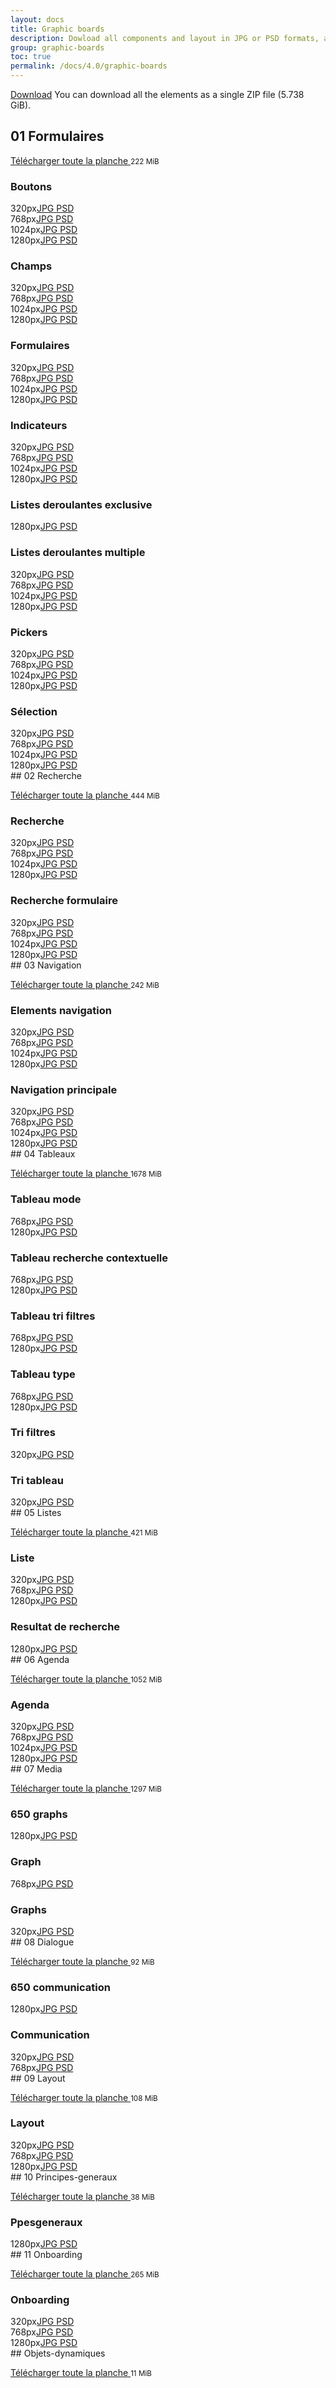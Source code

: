 ```yaml
---
layout: docs
title: Graphic boards
description: Dowload all components and layout in JPG or PSD formats, and UX guidelines.
group: graphic-boards
toc: true
permalink: /docs/4.0/graphic-boards
---
```



<a class="btn btn-primary mr-2" href="https://sources.fd.sncf.fr/designsystem//designsystem.zip">Download</a>
You can download all the elements as a single ZIP file (5.738 GiB).

## 01 Formulaires

<a target="_blank" href="https://sources.fd.sncf.fr/designsystem/01_Formulaires.zip">Télécharger toute la planche <i class="icons-download icons-size-x75"></i></a> <small>222 MiB</small> 

<div class="p-2"><div class="pl-2"><h3>Boutons </h3>

<div class="row mb-4 tooltip-demo"><div class="col-sm-6 col-md-4 col-lg-3"><span class="display-2 mr-2">320px</span><a target="_blank" title="4 MiB" data-toggle="tooltip" data-placement="bottom" href="https://sources.fd.sncf.fr/designsystem/download/01_Formulaires/UI/01_320_Boutons.jpg" class="mr-2">JPG <i class="icons-download icons-size-x75"></i></a> <a target="_blank" title="9 MiB" data-toggle="tooltip" data-placement="bottom" href="https://sources.fd.sncf.fr/designsystem/download/01_Formulaires/UI/01_320_Boutons.psd" class="mr-2">PSD <i class="icons-download icons-size-x75"></i></a> </div><div class="col-sm-6 col-md-4 col-lg-3"><span class="display-2 mr-2">768px</span><a target="_blank" title="4 MiB" data-toggle="tooltip" data-placement="bottom" href="https://sources.fd.sncf.fr/designsystem/download/01_Formulaires/UI/01_768_Boutons.jpg" class="mr-2">JPG <i class="icons-download icons-size-x75"></i></a> <a target="_blank" title="9 MiB" data-toggle="tooltip" data-placement="bottom" href="https://sources.fd.sncf.fr/designsystem/download/01_Formulaires/UI/01_768_Boutons.psd" class="mr-2">PSD <i class="icons-download icons-size-x75"></i></a> </div><div class="col-sm-6 col-md-4 col-lg-3"><span class="display-2 mr-2">1024px</span><a target="_blank" title="4 MiB" data-toggle="tooltip" data-placement="bottom" href="https://sources.fd.sncf.fr/designsystem/download/01_Formulaires/UI/01_1024_Boutons.jpg" class="mr-2">JPG <i class="icons-download icons-size-x75"></i></a> <a target="_blank" title="9 MiB" data-toggle="tooltip" data-placement="bottom" href="https://sources.fd.sncf.fr/designsystem/download/01_Formulaires/UI/01_1024_Boutons.psd" class="mr-2">PSD <i class="icons-download icons-size-x75"></i></a> </div><div class="col-sm-6 col-md-4 col-lg-3"><span class="display-2 mr-2">1280px</span><a target="_blank" title="4 MiB" data-toggle="tooltip" data-placement="bottom" href="https://sources.fd.sncf.fr/designsystem/download/01_Formulaires/UI/01_1280_Boutons.jpg" class="mr-2">JPG <i class="icons-download icons-size-x75"></i></a> <a target="_blank" title="9 MiB" data-toggle="tooltip" data-placement="bottom" href="https://sources.fd.sncf.fr/designsystem/download/01_Formulaires/UI/01_1280_Boutons.psd" class="mr-2">PSD <i class="icons-download icons-size-x75"></i></a> </div></div>

<h3>Champs </h3>

<div class="row mb-4 tooltip-demo"><div class="col-sm-6 col-md-4 col-lg-3"><span class="display-2 mr-2">320px</span><a target="_blank" title="0.35 MiB" data-toggle="tooltip" data-placement="bottom" href="https://sources.fd.sncf.fr/designsystem/download/01_Formulaires/UI/01_320_Champs.jpg" class="mr-2">JPG <i class="icons-download icons-size-x75"></i></a> <a target="_blank" title="2 MiB" data-toggle="tooltip" data-placement="bottom" href="https://sources.fd.sncf.fr/designsystem/download/01_Formulaires/UI/01_320_Champs.psd" class="mr-2">PSD <i class="icons-download icons-size-x75"></i></a> </div><div class="col-sm-6 col-md-4 col-lg-3"><span class="display-2 mr-2">768px</span><a target="_blank" title="0.337 MiB" data-toggle="tooltip" data-placement="bottom" href="https://sources.fd.sncf.fr/designsystem/download/01_Formulaires/UI/01_768_Champs.jpg" class="mr-2">JPG <i class="icons-download icons-size-x75"></i></a> <a target="_blank" title="2 MiB" data-toggle="tooltip" data-placement="bottom" href="https://sources.fd.sncf.fr/designsystem/download/01_Formulaires/UI/01_768_Champs.psd" class="mr-2">PSD <i class="icons-download icons-size-x75"></i></a> </div><div class="col-sm-6 col-md-4 col-lg-3"><span class="display-2 mr-2">1024px</span><a target="_blank" title="0.341 MiB" data-toggle="tooltip" data-placement="bottom" href="https://sources.fd.sncf.fr/designsystem/download/01_Formulaires/UI/01_1024_Champs.jpg" class="mr-2">JPG <i class="icons-download icons-size-x75"></i></a> <a target="_blank" title="2 MiB" data-toggle="tooltip" data-placement="bottom" href="https://sources.fd.sncf.fr/designsystem/download/01_Formulaires/UI/01_1024_Champs.psd" class="mr-2">PSD <i class="icons-download icons-size-x75"></i></a> </div><div class="col-sm-6 col-md-4 col-lg-3"><span class="display-2 mr-2">1280px</span><a target="_blank" title="4 MiB" data-toggle="tooltip" data-placement="bottom" href="https://sources.fd.sncf.fr/designsystem/download/01_Formulaires/UI/01_1280_Champs.jpg" class="mr-2">JPG <i class="icons-download icons-size-x75"></i></a> <a target="_blank" title="11 MiB" data-toggle="tooltip" data-placement="bottom" href="https://sources.fd.sncf.fr/designsystem/download/01_Formulaires/UI/01_1280_Champs.psd" class="mr-2">PSD <i class="icons-download icons-size-x75"></i></a> </div></div>

<h3>Formulaires </h3>

<div class="row mb-4 tooltip-demo"><div class="col-sm-6 col-md-4 col-lg-3"><span class="display-2 mr-2">320px</span><a target="_blank" title="0.371 MiB" data-toggle="tooltip" data-placement="bottom" href="https://sources.fd.sncf.fr/designsystem/download/01_Formulaires/UI/01_320_Formulaires.jpg" class="mr-2">JPG <i class="icons-download icons-size-x75"></i></a> <a target="_blank" title="2 MiB" data-toggle="tooltip" data-placement="bottom" href="https://sources.fd.sncf.fr/designsystem/download/01_Formulaires/UI/01_320_Formulaires.psd" class="mr-2">PSD <i class="icons-download icons-size-x75"></i></a> </div><div class="col-sm-6 col-md-4 col-lg-3"><span class="display-2 mr-2">768px</span><a target="_blank" title="4 MiB" data-toggle="tooltip" data-placement="bottom" href="https://sources.fd.sncf.fr/designsystem/download/01_Formulaires/UI/01_768_Formulaires.jpg" class="mr-2">JPG <i class="icons-download icons-size-x75"></i></a> <a target="_blank" title="14 MiB" data-toggle="tooltip" data-placement="bottom" href="https://sources.fd.sncf.fr/designsystem/download/01_Formulaires/UI/01_768_Formulaires.psd" class="mr-2">PSD <i class="icons-download icons-size-x75"></i></a> </div><div class="col-sm-6 col-md-4 col-lg-3"><span class="display-2 mr-2">1024px</span><a target="_blank" title="4 MiB" data-toggle="tooltip" data-placement="bottom" href="https://sources.fd.sncf.fr/designsystem/download/01_Formulaires/UI/01_1024_Formulaires.jpg" class="mr-2">JPG <i class="icons-download icons-size-x75"></i></a> <a target="_blank" title="14 MiB" data-toggle="tooltip" data-placement="bottom" href="https://sources.fd.sncf.fr/designsystem/download/01_Formulaires/UI/01_1024_Formulaires.psd" class="mr-2">PSD <i class="icons-download icons-size-x75"></i></a> </div><div class="col-sm-6 col-md-4 col-lg-3"><span class="display-2 mr-2">1280px</span><a target="_blank" title="4 MiB" data-toggle="tooltip" data-placement="bottom" href="https://sources.fd.sncf.fr/designsystem/download/01_Formulaires/UI/01_1280_Formulaires.jpg" class="mr-2">JPG <i class="icons-download icons-size-x75"></i></a> <a target="_blank" title="14 MiB" data-toggle="tooltip" data-placement="bottom" href="https://sources.fd.sncf.fr/designsystem/download/01_Formulaires/UI/01_1280_Formulaires.psd" class="mr-2">PSD <i class="icons-download icons-size-x75"></i></a> </div></div>

<h3>Indicateurs </h3>

<div class="row mb-4 tooltip-demo"><div class="col-sm-6 col-md-4 col-lg-3"><span class="display-2 mr-2">320px</span><a target="_blank" title="4 MiB" data-toggle="tooltip" data-placement="bottom" href="https://sources.fd.sncf.fr/designsystem/download/01_Formulaires/UI/01_320_Indicateurs.jpg" class="mr-2">JPG <i class="icons-download icons-size-x75"></i></a> <a target="_blank" title="9 MiB" data-toggle="tooltip" data-placement="bottom" href="https://sources.fd.sncf.fr/designsystem/download/01_Formulaires/UI/01_320_Indicateurs.psd" class="mr-2">PSD <i class="icons-download icons-size-x75"></i></a> </div><div class="col-sm-6 col-md-4 col-lg-3"><span class="display-2 mr-2">768px</span><a target="_blank" title="1 MiB" data-toggle="tooltip" data-placement="bottom" href="https://sources.fd.sncf.fr/designsystem/download/01_Formulaires/UI/01_768_Indicateurs.jpg" class="mr-2">JPG <i class="icons-download icons-size-x75"></i></a> <a target="_blank" title="5 MiB" data-toggle="tooltip" data-placement="bottom" href="https://sources.fd.sncf.fr/designsystem/download/01_Formulaires/UI/01_768_Indicateurs.psd" class="mr-2">PSD <i class="icons-download icons-size-x75"></i></a> </div><div class="col-sm-6 col-md-4 col-lg-3"><span class="display-2 mr-2">1024px</span><a target="_blank" title="1 MiB" data-toggle="tooltip" data-placement="bottom" href="https://sources.fd.sncf.fr/designsystem/download/01_Formulaires/UI/01_1024_Indicateurs.jpg" class="mr-2">JPG <i class="icons-download icons-size-x75"></i></a> <a target="_blank" title="5 MiB" data-toggle="tooltip" data-placement="bottom" href="https://sources.fd.sncf.fr/designsystem/download/01_Formulaires/UI/01_1024_Indicateurs.psd" class="mr-2">PSD <i class="icons-download icons-size-x75"></i></a> </div><div class="col-sm-6 col-md-4 col-lg-3"><span class="display-2 mr-2">1280px</span><a target="_blank" title="1 MiB" data-toggle="tooltip" data-placement="bottom" href="https://sources.fd.sncf.fr/designsystem/download/01_Formulaires/UI/01_1280_Indicateurs.jpg" class="mr-2">JPG <i class="icons-download icons-size-x75"></i></a> <a target="_blank" title="5 MiB" data-toggle="tooltip" data-placement="bottom" href="https://sources.fd.sncf.fr/designsystem/download/01_Formulaires/UI/01_1280_Indicateurs.psd" class="mr-2">PSD <i class="icons-download icons-size-x75"></i></a> </div></div>

<h3>Listes deroulantes exclusive </h3>

<div class="row mb-4 tooltip-demo"><div class="col-sm-6 col-md-4 col-lg-3"><span class="display-2 mr-2">1280px</span><a target="_blank" title="0.957 MiB" data-toggle="tooltip" data-placement="bottom" href="https://sources.fd.sncf.fr/designsystem/download/01_Formulaires/UI/01_1280_Listes_deroulantes_exclusive.jpg" class="mr-2">JPG <i class="icons-download icons-size-x75"></i></a> <a target="_blank" title="5 MiB" data-toggle="tooltip" data-placement="bottom" href="https://sources.fd.sncf.fr/designsystem/download/01_Formulaires/UI/01_1280_Listes_deroulantes_exclusive.psd" class="mr-2">PSD <i class="icons-download icons-size-x75"></i></a> </div></div>

<h3>Listes deroulantes multiple </h3>

<div class="row mb-4 tooltip-demo"><div class="col-sm-6 col-md-4 col-lg-3"><span class="display-2 mr-2">320px</span><a target="_blank" title="0.272 MiB" data-toggle="tooltip" data-placement="bottom" href="https://sources.fd.sncf.fr/designsystem/download/01_Formulaires/UI/01_320_Listes_deroulantes_multiple.jpg" class="mr-2">JPG <i class="icons-download icons-size-x75"></i></a> <a target="_blank" title="3 MiB" data-toggle="tooltip" data-placement="bottom" href="https://sources.fd.sncf.fr/designsystem/download/01_Formulaires/UI/01_320_Listes_deroulantes_multiple.psd" class="mr-2">PSD <i class="icons-download icons-size-x75"></i></a> </div><div class="col-sm-6 col-md-4 col-lg-3"><span class="display-2 mr-2">768px</span><a target="_blank" title="0.373 MiB" data-toggle="tooltip" data-placement="bottom" href="https://sources.fd.sncf.fr/designsystem/download/01_Formulaires/UI/01_768_Listes_deroulantes_multiple.jpg" class="mr-2">JPG <i class="icons-download icons-size-x75"></i></a> <a target="_blank" title="5 MiB" data-toggle="tooltip" data-placement="bottom" href="https://sources.fd.sncf.fr/designsystem/download/01_Formulaires/UI/01_768_Listes_deroulantes_multiple.psd" class="mr-2">PSD <i class="icons-download icons-size-x75"></i></a> </div><div class="col-sm-6 col-md-4 col-lg-3"><span class="display-2 mr-2">1024px</span><a target="_blank" title="0.367 MiB" data-toggle="tooltip" data-placement="bottom" href="https://sources.fd.sncf.fr/designsystem/download/01_Formulaires/UI/01_1024_Listes_deroulantes_multiple.jpg" class="mr-2">JPG <i class="icons-download icons-size-x75"></i></a> <a target="_blank" title="4 MiB" data-toggle="tooltip" data-placement="bottom" href="https://sources.fd.sncf.fr/designsystem/download/01_Formulaires/UI/01_1024_Listes_deroulantes_multiple.psd" class="mr-2">PSD <i class="icons-download icons-size-x75"></i></a> </div><div class="col-sm-6 col-md-4 col-lg-3"><span class="display-2 mr-2">1280px</span><a target="_blank" title="0.894 MiB" data-toggle="tooltip" data-placement="bottom" href="https://sources.fd.sncf.fr/designsystem/download/01_Formulaires/UI/01_1280_Listes_deroulantes_multiple.jpg" class="mr-2">JPG <i class="icons-download icons-size-x75"></i></a> <a target="_blank" title="12 MiB" data-toggle="tooltip" data-placement="bottom" href="https://sources.fd.sncf.fr/designsystem/download/01_Formulaires/UI/01_1280_Listes_deroulantes_multiple.psd" class="mr-2">PSD <i class="icons-download icons-size-x75"></i></a> </div></div>

<h3>Pickers </h3>

<div class="row mb-4 tooltip-demo"><div class="col-sm-6 col-md-4 col-lg-3"><span class="display-2 mr-2">320px</span><a target="_blank" title="4 MiB" data-toggle="tooltip" data-placement="bottom" href="https://sources.fd.sncf.fr/designsystem/download/01_Formulaires/UI/01_320_Pickers.jpg" class="mr-2">JPG <i class="icons-download icons-size-x75"></i></a> <a target="_blank" title="7 MiB" data-toggle="tooltip" data-placement="bottom" href="https://sources.fd.sncf.fr/designsystem/download/01_Formulaires/UI/01_320_Pickers.psd" class="mr-2">PSD <i class="icons-download icons-size-x75"></i></a> </div><div class="col-sm-6 col-md-4 col-lg-3"><span class="display-2 mr-2">768px</span><a target="_blank" title="4 MiB" data-toggle="tooltip" data-placement="bottom" href="https://sources.fd.sncf.fr/designsystem/download/01_Formulaires/UI/01_768_Pickers.jpg" class="mr-2">JPG <i class="icons-download icons-size-x75"></i></a> <a target="_blank" title="8 MiB" data-toggle="tooltip" data-placement="bottom" href="https://sources.fd.sncf.fr/designsystem/download/01_Formulaires/UI/01_768_Pickers.psd" class="mr-2">PSD <i class="icons-download icons-size-x75"></i></a> </div><div class="col-sm-6 col-md-4 col-lg-3"><span class="display-2 mr-2">1024px</span><a target="_blank" title="4 MiB" data-toggle="tooltip" data-placement="bottom" href="https://sources.fd.sncf.fr/designsystem/download/01_Formulaires/UI/01_1024_Pickers.jpg" class="mr-2">JPG <i class="icons-download icons-size-x75"></i></a> <a target="_blank" title="8 MiB" data-toggle="tooltip" data-placement="bottom" href="https://sources.fd.sncf.fr/designsystem/download/01_Formulaires/UI/01_1024_Pickers.psd" class="mr-2">PSD <i class="icons-download icons-size-x75"></i></a> </div><div class="col-sm-6 col-md-4 col-lg-3"><span class="display-2 mr-2">1280px</span><a target="_blank" title="4 MiB" data-toggle="tooltip" data-placement="bottom" href="https://sources.fd.sncf.fr/designsystem/download/01_Formulaires/UI/01_1280_Pickers.jpg" class="mr-2">JPG <i class="icons-download icons-size-x75"></i></a> <a target="_blank" title="12 MiB" data-toggle="tooltip" data-placement="bottom" href="https://sources.fd.sncf.fr/designsystem/download/01_Formulaires/UI/01_1280_Pickers.psd" class="mr-2">PSD <i class="icons-download icons-size-x75"></i></a> </div></div>

<h3>Sélection </h3>

<div class="row mb-4 tooltip-demo"><div class="col-sm-6 col-md-4 col-lg-3"><span class="display-2 mr-2">320px</span><a target="_blank" title="0.368 MiB" data-toggle="tooltip" data-placement="bottom" href="https://sources.fd.sncf.fr/designsystem/download/01_Formulaires/UI/01_320_Sélection.jpg" class="mr-2">JPG <i class="icons-download icons-size-x75"></i></a> <a target="_blank" title="5 MiB" data-toggle="tooltip" data-placement="bottom" href="https://sources.fd.sncf.fr/designsystem/download/01_Formulaires/UI/01_320_Sélection.psd" class="mr-2">PSD <i class="icons-download icons-size-x75"></i></a> </div><div class="col-sm-6 col-md-4 col-lg-3"><span class="display-2 mr-2">768px</span><a target="_blank" title="0.348 MiB" data-toggle="tooltip" data-placement="bottom" href="https://sources.fd.sncf.fr/designsystem/download/01_Formulaires/UI/01_768_Sélection.jpg" class="mr-2">JPG <i class="icons-download icons-size-x75"></i></a> <a target="_blank" title="5 MiB" data-toggle="tooltip" data-placement="bottom" href="https://sources.fd.sncf.fr/designsystem/download/01_Formulaires/UI/01_768_Sélection.psd" class="mr-2">PSD <i class="icons-download icons-size-x75"></i></a> </div><div class="col-sm-6 col-md-4 col-lg-3"><span class="display-2 mr-2">1024px</span><a target="_blank" title="0.359 MiB" data-toggle="tooltip" data-placement="bottom" href="https://sources.fd.sncf.fr/designsystem/download/01_Formulaires/UI/01_1024_Sélection.jpg" class="mr-2">JPG <i class="icons-download icons-size-x75"></i></a> <a target="_blank" title="8 MiB" data-toggle="tooltip" data-placement="bottom" href="https://sources.fd.sncf.fr/designsystem/download/01_Formulaires/UI/01_1024_Sélection.psd" class="mr-2">PSD <i class="icons-download icons-size-x75"></i></a> </div><div class="col-sm-6 col-md-4 col-lg-3"><span class="display-2 mr-2">1280px</span><a target="_blank" title="0.358 MiB" data-toggle="tooltip" data-placement="bottom" href="https://sources.fd.sncf.fr/designsystem/download/01_Formulaires/UI/01_1280_Sélection.jpg" class="mr-2">JPG <i class="icons-download icons-size-x75"></i></a> <a target="_blank" title="4 MiB" data-toggle="tooltip" data-placement="bottom" href="https://sources.fd.sncf.fr/designsystem/download/01_Formulaires/UI/01_1280_Sélection.psd" class="mr-2">PSD <i class="icons-download icons-size-x75"></i></a> </div></div>

</div></div>## 02 Recherche

<a target="_blank" href="https://sources.fd.sncf.fr/designsystem/02_Recherche.zip">Télécharger toute la planche <i class="icons-download icons-size-x75"></i></a> <small>444 MiB</small> 

<div class="p-2"><div class="pl-2"><h3>Recherche </h3>

<div class="row mb-4 tooltip-demo"><div class="col-sm-6 col-md-4 col-lg-3"><span class="display-2 mr-2">320px</span><a target="_blank" title="4 MiB" data-toggle="tooltip" data-placement="bottom" href="https://sources.fd.sncf.fr/designsystem/download/02_Recherche/UI/02_320_recherche.jpg" class="mr-2">JPG <i class="icons-download icons-size-x75"></i></a> <a target="_blank" title="9 MiB" data-toggle="tooltip" data-placement="bottom" href="https://sources.fd.sncf.fr/designsystem/download/02_Recherche/UI/02_320_recherche.psd" class="mr-2">PSD <i class="icons-download icons-size-x75"></i></a> </div><div class="col-sm-6 col-md-4 col-lg-3"><span class="display-2 mr-2">768px</span><a target="_blank" title="4 MiB" data-toggle="tooltip" data-placement="bottom" href="https://sources.fd.sncf.fr/designsystem/download/02_Recherche/UI/02_768_recherche.jpg" class="mr-2">JPG <i class="icons-download icons-size-x75"></i></a> <a target="_blank" title="9 MiB" data-toggle="tooltip" data-placement="bottom" href="https://sources.fd.sncf.fr/designsystem/download/02_Recherche/UI/02_768_recherche.psd" class="mr-2">PSD <i class="icons-download icons-size-x75"></i></a> </div><div class="col-sm-6 col-md-4 col-lg-3"><span class="display-2 mr-2">1024px</span><a target="_blank" title="4 MiB" data-toggle="tooltip" data-placement="bottom" href="https://sources.fd.sncf.fr/designsystem/download/02_Recherche/UI/02_1024_recherche.jpg" class="mr-2">JPG <i class="icons-download icons-size-x75"></i></a> <a target="_blank" title="8 MiB" data-toggle="tooltip" data-placement="bottom" href="https://sources.fd.sncf.fr/designsystem/download/02_Recherche/UI/02_1024_recherche.psd" class="mr-2">PSD <i class="icons-download icons-size-x75"></i></a> </div><div class="col-sm-6 col-md-4 col-lg-3"><span class="display-2 mr-2">1280px</span><a target="_blank" title="4 MiB" data-toggle="tooltip" data-placement="bottom" href="https://sources.fd.sncf.fr/designsystem/download/02_Recherche/UI/02_1280_recherche.jpg" class="mr-2">JPG <i class="icons-download icons-size-x75"></i></a> <a target="_blank" title="8 MiB" data-toggle="tooltip" data-placement="bottom" href="https://sources.fd.sncf.fr/designsystem/download/02_Recherche/UI/02_1280_recherche.psd" class="mr-2">PSD <i class="icons-download icons-size-x75"></i></a> </div></div>

<h3>Recherche formulaire </h3>

<div class="row mb-4 tooltip-demo"><div class="col-sm-6 col-md-4 col-lg-3"><span class="display-2 mr-2">320px</span><a target="_blank" title="5 MiB" data-toggle="tooltip" data-placement="bottom" href="https://sources.fd.sncf.fr/designsystem/download/02_Recherche/UI/02_320_recherche_formulaire.jpg" class="mr-2">JPG <i class="icons-download icons-size-x75"></i></a> <a target="_blank" title="83 MiB" data-toggle="tooltip" data-placement="bottom" href="https://sources.fd.sncf.fr/designsystem/download/02_Recherche/UI/02_320_recherche_formulaire.psd" class="mr-2">PSD <i class="icons-download icons-size-x75"></i></a> </div><div class="col-sm-6 col-md-4 col-lg-3"><span class="display-2 mr-2">768px</span><a target="_blank" title="5 MiB" data-toggle="tooltip" data-placement="bottom" href="https://sources.fd.sncf.fr/designsystem/download/02_Recherche/UI/02_768_recherche_formulaire.jpg" class="mr-2">JPG <i class="icons-download icons-size-x75"></i></a> <a target="_blank" title="82 MiB" data-toggle="tooltip" data-placement="bottom" href="https://sources.fd.sncf.fr/designsystem/download/02_Recherche/UI/02_768_recherche_formulaire.psd" class="mr-2">PSD <i class="icons-download icons-size-x75"></i></a> </div><div class="col-sm-6 col-md-4 col-lg-3"><span class="display-2 mr-2">1024px</span><a target="_blank" title="5 MiB" data-toggle="tooltip" data-placement="bottom" href="https://sources.fd.sncf.fr/designsystem/download/02_Recherche/UI/02_1024_recherche_formulaire.jpg" class="mr-2">JPG <i class="icons-download icons-size-x75"></i></a> <a target="_blank" title="92 MiB" data-toggle="tooltip" data-placement="bottom" href="https://sources.fd.sncf.fr/designsystem/download/02_Recherche/UI/02_1024_recherche_formulaire.psd" class="mr-2">PSD <i class="icons-download icons-size-x75"></i></a> </div><div class="col-sm-6 col-md-4 col-lg-3"><span class="display-2 mr-2">1280px</span><a target="_blank" title="5 MiB" data-toggle="tooltip" data-placement="bottom" href="https://sources.fd.sncf.fr/designsystem/download/02_Recherche/UI/02_1280_recherche_formulaire.jpg" class="mr-2">JPG <i class="icons-download icons-size-x75"></i></a> <a target="_blank" title="92 MiB" data-toggle="tooltip" data-placement="bottom" href="https://sources.fd.sncf.fr/designsystem/download/02_Recherche/UI/02_1280_recherche_formulaire.psd" class="mr-2">PSD <i class="icons-download icons-size-x75"></i></a> </div></div>

</div></div>## 03 Navigation

<a target="_blank" href="https://sources.fd.sncf.fr/designsystem/03_Navigation.zip">Télécharger toute la planche <i class="icons-download icons-size-x75"></i></a> <small>242 MiB</small> 

<div class="p-2"><div class="pl-2"><h3>Elements navigation </h3>

<div class="row mb-4 tooltip-demo"><div class="col-sm-6 col-md-4 col-lg-3"><span class="display-2 mr-2">320px</span><a target="_blank" title="4 MiB" data-toggle="tooltip" data-placement="bottom" href="https://sources.fd.sncf.fr/designsystem/download/03_Navigation/UI/03_320_Elements_Navigation.jpg" class="mr-2">JPG <i class="icons-download icons-size-x75"></i></a> <a target="_blank" title="19 MiB" data-toggle="tooltip" data-placement="bottom" href="https://sources.fd.sncf.fr/designsystem/download/03_Navigation/UI/03_320_Elements_Navigation.psd" class="mr-2">PSD <i class="icons-download icons-size-x75"></i></a> </div><div class="col-sm-6 col-md-4 col-lg-3"><span class="display-2 mr-2">768px</span><a target="_blank" title="4 MiB" data-toggle="tooltip" data-placement="bottom" href="https://sources.fd.sncf.fr/designsystem/download/03_Navigation/UI/03_768_Elements_Navigation.jpg" class="mr-2">JPG <i class="icons-download icons-size-x75"></i></a> <a target="_blank" title="25 MiB" data-toggle="tooltip" data-placement="bottom" href="https://sources.fd.sncf.fr/designsystem/download/03_Navigation/UI/03_768_Elements_Navigation.psd" class="mr-2">PSD <i class="icons-download icons-size-x75"></i></a> </div><div class="col-sm-6 col-md-4 col-lg-3"><span class="display-2 mr-2">1024px</span><a target="_blank" title="4 MiB" data-toggle="tooltip" data-placement="bottom" href="https://sources.fd.sncf.fr/designsystem/download/03_Navigation/UI/03_1024_Elements_Navigation.jpg" class="mr-2">JPG <i class="icons-download icons-size-x75"></i></a> <a target="_blank" title="25 MiB" data-toggle="tooltip" data-placement="bottom" href="https://sources.fd.sncf.fr/designsystem/download/03_Navigation/UI/03_1024_Elements_Navigation.psd" class="mr-2">PSD <i class="icons-download icons-size-x75"></i></a> </div><div class="col-sm-6 col-md-4 col-lg-3"><span class="display-2 mr-2">1280px</span><a target="_blank" title="4 MiB" data-toggle="tooltip" data-placement="bottom" href="https://sources.fd.sncf.fr/designsystem/download/03_Navigation/UI/03_1280_Elements_Navigation.jpg" class="mr-2">JPG <i class="icons-download icons-size-x75"></i></a> <a target="_blank" title="25 MiB" data-toggle="tooltip" data-placement="bottom" href="https://sources.fd.sncf.fr/designsystem/download/03_Navigation/UI/03_1280_Elements_Navigation.psd" class="mr-2">PSD <i class="icons-download icons-size-x75"></i></a> </div></div>

<h3>Navigation principale </h3>

<div class="row mb-4 tooltip-demo"><div class="col-sm-6 col-md-4 col-lg-3"><span class="display-2 mr-2">320px</span><a target="_blank" title="3 MiB" data-toggle="tooltip" data-placement="bottom" href="https://sources.fd.sncf.fr/designsystem/download/03_Navigation/UI/03_320_Navigation_principale.jpg" class="mr-2">JPG <i class="icons-download icons-size-x75"></i></a> <a target="_blank" title="11 MiB" data-toggle="tooltip" data-placement="bottom" href="https://sources.fd.sncf.fr/designsystem/download/03_Navigation/UI/03_320_Navigation_principale.psd" class="mr-2">PSD <i class="icons-download icons-size-x75"></i></a> </div><div class="col-sm-6 col-md-4 col-lg-3"><span class="display-2 mr-2">768px</span><a target="_blank" title="3 MiB" data-toggle="tooltip" data-placement="bottom" href="https://sources.fd.sncf.fr/designsystem/download/03_Navigation/UI/03_768_Navigation_principale.jpg" class="mr-2">JPG <i class="icons-download icons-size-x75"></i></a> <a target="_blank" title="22 MiB" data-toggle="tooltip" data-placement="bottom" href="https://sources.fd.sncf.fr/designsystem/download/03_Navigation/UI/03_768_Navigation_principale.psd" class="mr-2">PSD <i class="icons-download icons-size-x75"></i></a> </div><div class="col-sm-6 col-md-4 col-lg-3"><span class="display-2 mr-2">1024px</span><a target="_blank" title="4 MiB" data-toggle="tooltip" data-placement="bottom" href="https://sources.fd.sncf.fr/designsystem/download/03_Navigation/UI/03_1024_Navigation_principale.jpg" class="mr-2">JPG <i class="icons-download icons-size-x75"></i></a> <a target="_blank" title="20 MiB" data-toggle="tooltip" data-placement="bottom" href="https://sources.fd.sncf.fr/designsystem/download/03_Navigation/UI/03_1024_Navigation_principale.psd" class="mr-2">PSD <i class="icons-download icons-size-x75"></i></a> </div><div class="col-sm-6 col-md-4 col-lg-3"><span class="display-2 mr-2">1280px</span><a target="_blank" title="4 MiB" data-toggle="tooltip" data-placement="bottom" href="https://sources.fd.sncf.fr/designsystem/download/03_Navigation/UI/03_1280_Navigation_principale.jpg" class="mr-2">JPG <i class="icons-download icons-size-x75"></i></a> <a target="_blank" title="10 MiB" data-toggle="tooltip" data-placement="bottom" href="https://sources.fd.sncf.fr/designsystem/download/03_Navigation/UI/03_1280_Navigation_principale.psd" class="mr-2">PSD <i class="icons-download icons-size-x75"></i></a> </div></div>

</div></div>## 04 Tableaux

<a target="_blank" href="https://sources.fd.sncf.fr/designsystem/04_Tableaux.zip">Télécharger toute la planche <i class="icons-download icons-size-x75"></i></a> <small>1678 MiB</small> 

<div class="p-2"><div class="pl-2"><h3>Tableau mode </h3>

<div class="row mb-4 tooltip-demo"><div class="col-sm-6 col-md-4 col-lg-3"><span class="display-2 mr-2">768px</span><a target="_blank" title="5 MiB" data-toggle="tooltip" data-placement="bottom" href="https://sources.fd.sncf.fr/designsystem/download/04_Tableaux/UI/04_768_Tableau_Mode.jpg" class="mr-2">JPG <i class="icons-download icons-size-x75"></i></a> <a target="_blank" title="66 MiB" data-toggle="tooltip" data-placement="bottom" href="https://sources.fd.sncf.fr/designsystem/download/04_Tableaux/UI/04_768_Tableau_Mode.psd" class="mr-2">PSD <i class="icons-download icons-size-x75"></i></a> </div><div class="col-sm-6 col-md-4 col-lg-3"><span class="display-2 mr-2">1280px</span><a target="_blank" title="5 MiB" data-toggle="tooltip" data-placement="bottom" href="https://sources.fd.sncf.fr/designsystem/download/04_Tableaux/UI/04_1280_Tableau_Mode.jpg" class="mr-2">JPG <i class="icons-download icons-size-x75"></i></a> <a target="_blank" title="235 MiB" data-toggle="tooltip" data-placement="bottom" href="https://sources.fd.sncf.fr/designsystem/download/04_Tableaux/UI/04_1280_Tableau_Mode.psd" class="mr-2">PSD <i class="icons-download icons-size-x75"></i></a> </div></div>

<h3>Tableau recherche contextuelle </h3>

<div class="row mb-4 tooltip-demo"><div class="col-sm-6 col-md-4 col-lg-3"><span class="display-2 mr-2">768px</span><a target="_blank" title="5 MiB" data-toggle="tooltip" data-placement="bottom" href="https://sources.fd.sncf.fr/designsystem/download/04_Tableaux/UI/04_768_Tableau_Recherche_Contextuelle.jpg" class="mr-2">JPG <i class="icons-download icons-size-x75"></i></a> <a target="_blank" title="38 MiB" data-toggle="tooltip" data-placement="bottom" href="https://sources.fd.sncf.fr/designsystem/download/04_Tableaux/UI/04_768_Tableau_Recherche_Contextuelle.psd" class="mr-2">PSD <i class="icons-download icons-size-x75"></i></a> </div><div class="col-sm-6 col-md-4 col-lg-3"><span class="display-2 mr-2">1280px</span><a target="_blank" title="5 MiB" data-toggle="tooltip" data-placement="bottom" href="https://sources.fd.sncf.fr/designsystem/download/04_Tableaux/UI/04_1280_Tableau_Recherche_Contextuelle.jpg" class="mr-2">JPG <i class="icons-download icons-size-x75"></i></a> <a target="_blank" title="209 MiB" data-toggle="tooltip" data-placement="bottom" href="https://sources.fd.sncf.fr/designsystem/download/04_Tableaux/UI/04_1280_Tableau_Recherche_Contextuelle.psd" class="mr-2">PSD <i class="icons-download icons-size-x75"></i></a> </div></div>

<h3>Tableau tri filtres </h3>

<div class="row mb-4 tooltip-demo"><div class="col-sm-6 col-md-4 col-lg-3"><span class="display-2 mr-2">768px</span><a target="_blank" title="5 MiB" data-toggle="tooltip" data-placement="bottom" href="https://sources.fd.sncf.fr/designsystem/download/04_Tableaux/UI/04_768_Tableau_Tri_Filtres.jpg" class="mr-2">JPG <i class="icons-download icons-size-x75"></i></a> <a target="_blank" title="33 MiB" data-toggle="tooltip" data-placement="bottom" href="https://sources.fd.sncf.fr/designsystem/download/04_Tableaux/UI/04_768_Tableau_Tri_Filtres.psd" class="mr-2">PSD <i class="icons-download icons-size-x75"></i></a> </div><div class="col-sm-6 col-md-4 col-lg-3"><span class="display-2 mr-2">1280px</span><a target="_blank" title="7 MiB" data-toggle="tooltip" data-placement="bottom" href="https://sources.fd.sncf.fr/designsystem/download/04_Tableaux/UI/04_1280_Tableau_Tri_Filtres.jpg" class="mr-2">JPG <i class="icons-download icons-size-x75"></i></a> <a target="_blank" title="517 MiB" data-toggle="tooltip" data-placement="bottom" href="https://sources.fd.sncf.fr/designsystem/download/04_Tableaux/UI/04_1280_Tableau_Tri_Filtres.psd" class="mr-2">PSD <i class="icons-download icons-size-x75"></i></a> </div></div>

<h3>Tableau type </h3>

<div class="row mb-4 tooltip-demo"><div class="col-sm-6 col-md-4 col-lg-3"><span class="display-2 mr-2">768px</span><a target="_blank" title="5 MiB" data-toggle="tooltip" data-placement="bottom" href="https://sources.fd.sncf.fr/designsystem/download/04_Tableaux/UI/04_768_Tableau_Type.jpg" class="mr-2">JPG <i class="icons-download icons-size-x75"></i></a> <a target="_blank" title="86 MiB" data-toggle="tooltip" data-placement="bottom" href="https://sources.fd.sncf.fr/designsystem/download/04_Tableaux/UI/04_768_Tableau_Type.psd" class="mr-2">PSD <i class="icons-download icons-size-x75"></i></a> </div><div class="col-sm-6 col-md-4 col-lg-3"><span class="display-2 mr-2">1280px</span><a target="_blank" title="6 MiB" data-toggle="tooltip" data-placement="bottom" href="https://sources.fd.sncf.fr/designsystem/download/04_Tableaux/UI/04_1280_Tableau_Type.jpg" class="mr-2">JPG <i class="icons-download icons-size-x75"></i></a> <a target="_blank" title="228 MiB" data-toggle="tooltip" data-placement="bottom" href="https://sources.fd.sncf.fr/designsystem/download/04_Tableaux/UI/04_1280_Tableau_Type.psd" class="mr-2">PSD <i class="icons-download icons-size-x75"></i></a> </div></div>

<h3>Tri filtres </h3>

<div class="row mb-4 tooltip-demo"><div class="col-sm-6 col-md-4 col-lg-3"><span class="display-2 mr-2">320px</span><a target="_blank" title="4 MiB" data-toggle="tooltip" data-placement="bottom" href="https://sources.fd.sncf.fr/designsystem/download/04_Tableaux/UI/04_320_Tri_Filtres.jpg" class="mr-2">JPG <i class="icons-download icons-size-x75"></i></a> <a target="_blank" title="20 MiB" data-toggle="tooltip" data-placement="bottom" href="https://sources.fd.sncf.fr/designsystem/download/04_Tableaux/UI/04_320_Tri_Filtres.psd" class="mr-2">PSD <i class="icons-download icons-size-x75"></i></a> </div></div>

<h3>Tri tableau </h3>

<div class="row mb-4 tooltip-demo"><div class="col-sm-6 col-md-4 col-lg-3"><span class="display-2 mr-2">320px</span><a target="_blank" title="4 MiB" data-toggle="tooltip" data-placement="bottom" href="https://sources.fd.sncf.fr/designsystem/download/04_Tableaux/UI/04_320_Tri_Tableau.jpg" class="mr-2">JPG <i class="icons-download icons-size-x75"></i></a> <a target="_blank" title="29 MiB" data-toggle="tooltip" data-placement="bottom" href="https://sources.fd.sncf.fr/designsystem/download/04_Tableaux/UI/04_320_Tri_Tableau.psd" class="mr-2">PSD <i class="icons-download icons-size-x75"></i></a> </div></div>

</div></div>## 05 Listes

<a target="_blank" href="https://sources.fd.sncf.fr/designsystem/05_Listes.zip">Télécharger toute la planche <i class="icons-download icons-size-x75"></i></a> <small>421 MiB</small> 

<div class="p-2"><div class="pl-2"><h3>Liste </h3>

<div class="row mb-4 tooltip-demo"><div class="col-sm-6 col-md-4 col-lg-3"><span class="display-2 mr-2">320px</span><a target="_blank" title="4 MiB" data-toggle="tooltip" data-placement="bottom" href="https://sources.fd.sncf.fr/designsystem/download/05_Listes/UI/05_320_Liste.jpg" class="mr-2">JPG <i class="icons-download icons-size-x75"></i></a> <a target="_blank" title="28 MiB" data-toggle="tooltip" data-placement="bottom" href="https://sources.fd.sncf.fr/designsystem/download/05_Listes/UI/05_320_Liste.psd" class="mr-2">PSD <i class="icons-download icons-size-x75"></i></a> </div><div class="col-sm-6 col-md-4 col-lg-3"><span class="display-2 mr-2">768px</span><a target="_blank" title="6 MiB" data-toggle="tooltip" data-placement="bottom" href="https://sources.fd.sncf.fr/designsystem/download/05_Listes/UI/05_768_Liste.jpg" class="mr-2">JPG <i class="icons-download icons-size-x75"></i></a> <a target="_blank" title="63 MiB" data-toggle="tooltip" data-placement="bottom" href="https://sources.fd.sncf.fr/designsystem/download/05_Listes/UI/05_768_Liste.psd" class="mr-2">PSD <i class="icons-download icons-size-x75"></i></a> </div><div class="col-sm-6 col-md-4 col-lg-3"><span class="display-2 mr-2">1280px</span><a target="_blank" title="6 MiB" data-toggle="tooltip" data-placement="bottom" href="https://sources.fd.sncf.fr/designsystem/download/05_Listes/UI/05_1280_Liste.jpg" class="mr-2">JPG <i class="icons-download icons-size-x75"></i></a> <a target="_blank" title="41 MiB" data-toggle="tooltip" data-placement="bottom" href="https://sources.fd.sncf.fr/designsystem/download/05_Listes/UI/05_1280_Liste.psd" class="mr-2">PSD <i class="icons-download icons-size-x75"></i></a> </div></div>

<h3>Resultat de recherche </h3>

<div class="row mb-4 tooltip-demo"><div class="col-sm-6 col-md-4 col-lg-3"><span class="display-2 mr-2">1280px</span><a target="_blank" title="4 MiB" data-toggle="tooltip" data-placement="bottom" href="https://sources.fd.sncf.fr/designsystem/download/05_Listes/UI/05_1280_Resultat_de_recherche.jpg" class="mr-2">JPG <i class="icons-download icons-size-x75"></i></a> <a target="_blank" title="46 MiB" data-toggle="tooltip" data-placement="bottom" href="https://sources.fd.sncf.fr/designsystem/download/05_Listes/UI/05_1280_Resultat_de_recherche.psd" class="mr-2">PSD <i class="icons-download icons-size-x75"></i></a> </div></div>

</div></div>## 06 Agenda

<a target="_blank" href="https://sources.fd.sncf.fr/designsystem/06_Agenda.zip">Télécharger toute la planche <i class="icons-download icons-size-x75"></i></a> <small>1052 MiB</small> 

<div class="p-2"><div class="pl-2"><h3>Agenda </h3>

<div class="row mb-4 tooltip-demo"><div class="col-sm-6 col-md-4 col-lg-3"><span class="display-2 mr-2">320px</span><a target="_blank" title="4 MiB" data-toggle="tooltip" data-placement="bottom" href="https://sources.fd.sncf.fr/designsystem/download/06_Agenda/UI/06_320_Agenda.jpg" class="mr-2">JPG <i class="icons-download icons-size-x75"></i></a> <a target="_blank" title="29 MiB" data-toggle="tooltip" data-placement="bottom" href="https://sources.fd.sncf.fr/designsystem/download/06_Agenda/UI/06_320_Agenda.psd" class="mr-2">PSD <i class="icons-download icons-size-x75"></i></a> </div><div class="col-sm-6 col-md-4 col-lg-3"><span class="display-2 mr-2">768px</span><a target="_blank" title="6 MiB" data-toggle="tooltip" data-placement="bottom" href="https://sources.fd.sncf.fr/designsystem/download/06_Agenda/UI/06_768_Agenda.jpg" class="mr-2">JPG <i class="icons-download icons-size-x75"></i></a> <a target="_blank" title="79 MiB" data-toggle="tooltip" data-placement="bottom" href="https://sources.fd.sncf.fr/designsystem/download/06_Agenda/UI/06_768_Agenda.psd" class="mr-2">PSD <i class="icons-download icons-size-x75"></i></a> </div><div class="col-sm-6 col-md-4 col-lg-3"><span class="display-2 mr-2">1024px</span><a target="_blank" title="4 MiB" data-toggle="tooltip" data-placement="bottom" href="https://sources.fd.sncf.fr/designsystem/download/06_Agenda/UI/06_1024_Agenda.jpg" class="mr-2">JPG <i class="icons-download icons-size-x75"></i></a> <a target="_blank" title="36 MiB" data-toggle="tooltip" data-placement="bottom" href="https://sources.fd.sncf.fr/designsystem/download/06_Agenda/UI/06_1024_Agenda.psd" class="mr-2">PSD <i class="icons-download icons-size-x75"></i></a> </div><div class="col-sm-6 col-md-4 col-lg-3"><span class="display-2 mr-2">1280px</span><a target="_blank" title="6 MiB" data-toggle="tooltip" data-placement="bottom" href="https://sources.fd.sncf.fr/designsystem/download/06_Agenda/UI/06_1280_Agenda.jpg" class="mr-2">JPG <i class="icons-download icons-size-x75"></i></a> <a target="_blank" title="52 MiB" data-toggle="tooltip" data-placement="bottom" href="https://sources.fd.sncf.fr/designsystem/download/06_Agenda/UI/06_1280_Agenda.psd" class="mr-2">PSD <i class="icons-download icons-size-x75"></i></a> </div></div>

</div></div>## 07 Media

<a target="_blank" href="https://sources.fd.sncf.fr/designsystem/07_Media.zip">Télécharger toute la planche <i class="icons-download icons-size-x75"></i></a> <small>1297 MiB</small> 

<div class="p-2"><div class="pl-2"><h3>650 graphs </h3>

<div class="row mb-4 tooltip-demo"><div class="col-sm-6 col-md-4 col-lg-3"><span class="display-2 mr-2">1280px</span><a target="_blank" title="11 MiB" data-toggle="tooltip" data-placement="bottom" href="https://sources.fd.sncf.fr/designsystem/download/07_Media/UI/07_1280_650_Graphs.jpg" class="mr-2">JPG <i class="icons-download icons-size-x75"></i></a> <a target="_blank" title="67 MiB" data-toggle="tooltip" data-placement="bottom" href="https://sources.fd.sncf.fr/designsystem/download/07_Media/UI/07_1280_650_Graphs.psd" class="mr-2">PSD <i class="icons-download icons-size-x75"></i></a> </div></div>

<h3>Graph </h3>

<div class="row mb-4 tooltip-demo"><div class="col-sm-6 col-md-4 col-lg-3"><span class="display-2 mr-2">768px</span><a target="_blank" title="11 MiB" data-toggle="tooltip" data-placement="bottom" href="https://sources.fd.sncf.fr/designsystem/download/07_Media/UI/07_768_Graph.jpg" class="mr-2">JPG <i class="icons-download icons-size-x75"></i></a> <a target="_blank" title="81 MiB" data-toggle="tooltip" data-placement="bottom" href="https://sources.fd.sncf.fr/designsystem/download/07_Media/UI/07_768_Graph.psd" class="mr-2">PSD <i class="icons-download icons-size-x75"></i></a> </div></div>

<h3>Graphs </h3>

<div class="row mb-4 tooltip-demo"><div class="col-sm-6 col-md-4 col-lg-3"><span class="display-2 mr-2">320px</span><a target="_blank" title="7 MiB" data-toggle="tooltip" data-placement="bottom" href="https://sources.fd.sncf.fr/designsystem/download/07_Media/UI/07_320_Graphs.jpg" class="mr-2">JPG <i class="icons-download icons-size-x75"></i></a> <a target="_blank" title="80 MiB" data-toggle="tooltip" data-placement="bottom" href="https://sources.fd.sncf.fr/designsystem/download/07_Media/UI/07_320_Graphs.psd" class="mr-2">PSD <i class="icons-download icons-size-x75"></i></a> </div></div>

</div></div>## 08 Dialogue

<a target="_blank" href="https://sources.fd.sncf.fr/designsystem/08_Dialogue.zip">Télécharger toute la planche <i class="icons-download icons-size-x75"></i></a> <small>92 MiB</small> 

<div class="p-2"><div class="pl-2"><h3>650 communication </h3>

<div class="row mb-4 tooltip-demo"><div class="col-sm-6 col-md-4 col-lg-3"><span class="display-2 mr-2">1280px</span><a target="_blank" title="5 MiB" data-toggle="tooltip" data-placement="bottom" href="https://sources.fd.sncf.fr/designsystem/download/08_Dialogue/UI/08_1280_650_Communication.jpg" class="mr-2">JPG <i class="icons-download icons-size-x75"></i></a> <a target="_blank" title="11 MiB" data-toggle="tooltip" data-placement="bottom" href="https://sources.fd.sncf.fr/designsystem/download/08_Dialogue/UI/08_1280_650_Communication.psd" class="mr-2">PSD <i class="icons-download icons-size-x75"></i></a> </div></div>

<h3>Communication </h3>

<div class="row mb-4 tooltip-demo"><div class="col-sm-6 col-md-4 col-lg-3"><span class="display-2 mr-2">320px</span><a target="_blank" title="4 MiB" data-toggle="tooltip" data-placement="bottom" href="https://sources.fd.sncf.fr/designsystem/download/08_Dialogue/UI/08_320_Communication.jpg" class="mr-2">JPG <i class="icons-download icons-size-x75"></i></a> <a target="_blank" title="20 MiB" data-toggle="tooltip" data-placement="bottom" href="https://sources.fd.sncf.fr/designsystem/download/08_Dialogue/UI/08_320_Communication.psd" class="mr-2">PSD <i class="icons-download icons-size-x75"></i></a> </div><div class="col-sm-6 col-md-4 col-lg-3"><span class="display-2 mr-2">768px</span><a target="_blank" title="6 MiB" data-toggle="tooltip" data-placement="bottom" href="https://sources.fd.sncf.fr/designsystem/download/08_Dialogue/UI/08_768_Communication.jpg" class="mr-2">JPG <i class="icons-download icons-size-x75"></i></a> <a target="_blank" title="30 MiB" data-toggle="tooltip" data-placement="bottom" href="https://sources.fd.sncf.fr/designsystem/download/08_Dialogue/UI/08_768_Communication.psd" class="mr-2">PSD <i class="icons-download icons-size-x75"></i></a> </div></div>

</div></div>## 09 Layout

<a target="_blank" href="https://sources.fd.sncf.fr/designsystem/09_Layout.zip">Télécharger toute la planche <i class="icons-download icons-size-x75"></i></a> <small>108 MiB</small> 

<div class="p-2"><div class="pl-2"><h3>Layout </h3>

<div class="row mb-4 tooltip-demo"><div class="col-sm-6 col-md-4 col-lg-3"><span class="display-2 mr-2">320px</span><a target="_blank" title="6 MiB" data-toggle="tooltip" data-placement="bottom" href="https://sources.fd.sncf.fr/designsystem/download/09_Layout/UI/09_320_Layout.jpg" class="mr-2">JPG <i class="icons-download icons-size-x75"></i></a> <a target="_blank" title="21 MiB" data-toggle="tooltip" data-placement="bottom" href="https://sources.fd.sncf.fr/designsystem/download/09_Layout/UI/09_320_Layout.psd" class="mr-2">PSD <i class="icons-download icons-size-x75"></i></a> </div><div class="col-sm-6 col-md-4 col-lg-3"><span class="display-2 mr-2">768px</span><a target="_blank" title="7 MiB" data-toggle="tooltip" data-placement="bottom" href="https://sources.fd.sncf.fr/designsystem/download/09_Layout/UI/09_768_Layout.jpg" class="mr-2">JPG <i class="icons-download icons-size-x75"></i></a> <a target="_blank" title="42 MiB" data-toggle="tooltip" data-placement="bottom" href="https://sources.fd.sncf.fr/designsystem/download/09_Layout/UI/09_768_Layout.psd" class="mr-2">PSD <i class="icons-download icons-size-x75"></i></a> </div><div class="col-sm-6 col-md-4 col-lg-3"><span class="display-2 mr-2">1280px</span><a target="_blank" title="6 MiB" data-toggle="tooltip" data-placement="bottom" href="https://sources.fd.sncf.fr/designsystem/download/09_Layout/UI/09_1280_Layout.jpg" class="mr-2">JPG <i class="icons-download icons-size-x75"></i></a> <a target="_blank" title="19 MiB" data-toggle="tooltip" data-placement="bottom" href="https://sources.fd.sncf.fr/designsystem/download/09_Layout/UI/09_1280_Layout.psd" class="mr-2">PSD <i class="icons-download icons-size-x75"></i></a> </div></div>

</div></div>## 10 Principes-generaux

<a target="_blank" href="https://sources.fd.sncf.fr/designsystem/10_Principes-generaux.zip">Télécharger toute la planche <i class="icons-download icons-size-x75"></i></a> <small>38 MiB</small> 

<div class="p-2"><div class="pl-2"><h3>Ppesgeneraux </h3>

<div class="row mb-4 tooltip-demo"><div class="col-sm-6 col-md-4 col-lg-3"><span class="display-2 mr-2">1280px</span><a target="_blank" title="5 MiB" data-toggle="tooltip" data-placement="bottom" href="https://sources.fd.sncf.fr/designsystem/download/10_Principes-generaux/UI/10_1280_PpesGeneraux.jpg" class="mr-2">JPG <i class="icons-download icons-size-x75"></i></a> <a target="_blank" title="32 MiB" data-toggle="tooltip" data-placement="bottom" href="https://sources.fd.sncf.fr/designsystem/download/10_Principes-generaux/UI/10_1280_PpesGeneraux.psd" class="mr-2">PSD <i class="icons-download icons-size-x75"></i></a> </div></div>

</div></div>## 11 Onboarding

<a target="_blank" href="https://sources.fd.sncf.fr/designsystem/11_Onboarding.zip">Télécharger toute la planche <i class="icons-download icons-size-x75"></i></a> <small>265 MiB</small> 

<div class="p-2"><div class="pl-2"><h3>Onboarding </h3>

<div class="row mb-4 tooltip-demo"><div class="col-sm-6 col-md-4 col-lg-3"><span class="display-2 mr-2">320px</span><a target="_blank" title="5 MiB" data-toggle="tooltip" data-placement="bottom" href="https://sources.fd.sncf.fr/designsystem/download/11_Onboarding/UI/11_320_Onboarding.jpg" class="mr-2">JPG <i class="icons-download icons-size-x75"></i></a> <a target="_blank" title="58 MiB" data-toggle="tooltip" data-placement="bottom" href="https://sources.fd.sncf.fr/designsystem/download/11_Onboarding/UI/11_320_Onboarding.psd" class="mr-2">PSD <i class="icons-download icons-size-x75"></i></a> </div><div class="col-sm-6 col-md-4 col-lg-3"><span class="display-2 mr-2">768px</span><a target="_blank" title="7 MiB" data-toggle="tooltip" data-placement="bottom" href="https://sources.fd.sncf.fr/designsystem/download/11_Onboarding/UI/11_768_Onboarding.jpg" class="mr-2">JPG <i class="icons-download icons-size-x75"></i></a> <a target="_blank" title="73 MiB" data-toggle="tooltip" data-placement="bottom" href="https://sources.fd.sncf.fr/designsystem/download/11_Onboarding/UI/11_768_Onboarding.psd" class="mr-2">PSD <i class="icons-download icons-size-x75"></i></a> </div><div class="col-sm-6 col-md-4 col-lg-3"><span class="display-2 mr-2">1280px</span><a target="_blank" title="5 MiB" data-toggle="tooltip" data-placement="bottom" href="https://sources.fd.sncf.fr/designsystem/download/11_Onboarding/UI/11_1280_Onboarding.jpg" class="mr-2">JPG <i class="icons-download icons-size-x75"></i></a> <a target="_blank" title="98 MiB" data-toggle="tooltip" data-placement="bottom" href="https://sources.fd.sncf.fr/designsystem/download/11_Onboarding/UI/11_1280_Onboarding.psd" class="mr-2">PSD <i class="icons-download icons-size-x75"></i></a> </div></div>

</div></div>## Objets-dynamiques 

<a target="_blank" href="https://sources.fd.sncf.fr/designsystem/Objets-dynamiques.zip">Télécharger toute la planche <i class="icons-download icons-size-x75"></i></a> <small>11 MiB</small> 

<div class="p-2"><div class="pl-2"></div></div>
